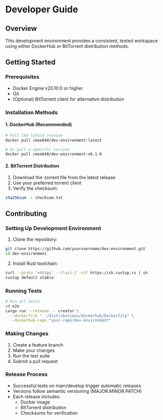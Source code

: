 # Developer Guide

## Overview
This development environment provides a consistent, tested workspace using either DockerHub or BitTorrent distribution methods.

## Getting Started

### Prerequisites
- Docker Engine v20.10.0 or higher
- Git
- (Optional) BitTorrent client for alternative distribution

### Installation Methods

#### 1. DockerHub (Recommended)
```bash
# Pull the latest release
docker pull cmoe640/dev-environment:latest

# Or pull a specific version
docker pull cmoe640/dev-environment:v0.1.0
```

#### 2. BitTorrent Distribution
1. Download the .torrent file from the latest release
2. Use your preferred torrent client
3. Verify the checksum:
```bash
sha256sum -c checksum.txt
```

## Contributing

### Setting Up Development Environment
1. Clone the repository:
```bash
git clone https://github.com/yourusername/dev-environment.git
cd dev-environment
```

2. Install Rust toolchain:
```bash
curl --proto '=https' --tlsv1.2 -sSf https://sh.rustup.rs | sh
rustup default stable
```

### Running Tests
```bash
# Run all tests
cd e2e
cargo run --release -- creator \
  --dockerfile "../distributions/dockerhub/Dockerfile" \
  --dockerhub-repo "your-repo/dev-environment"
```

### Making Changes
1. Create a feature branch
2. Make your changes
3. Run the test suite
4. Submit a pull request

### Release Process
- Successful tests on main/develop trigger automatic releases
- Versions follow semantic versioning (MAJOR.MINOR.PATCH)
- Each release includes:
  - Docker image
  - BitTorrent distribution
  - Checksums for verification 